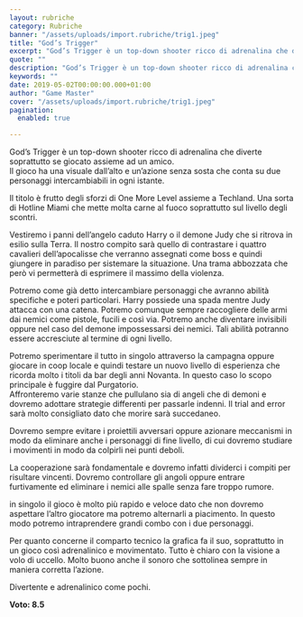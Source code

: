 ```yaml
---
layout: rubriche
category: Rubriche
banner: "/assets/uploads/import.rubriche/trig1.jpeg"
title: "God’s Trigger"
excerpt: "God’s Trigger è un top-down shooter ricco di adrenalina che diverte soprattutto se giocato assieme ad un amico. Il gioco ha una visuale dall’alto e un’azione senza sosta che conta su due personaggi intercambiabili in ogni istante. Il titolo è frutto degli sforzi di One More Level assieme a Techland. Una sorta di Hotline Miami [&hellip"
quote: ""
description: "God’s Trigger è un top-down shooter ricco di adrenalina che diverte soprattutto se giocato assieme ad un amico. Il gioco ha una visuale dall’alto e un’azione senza sosta che conta su due personaggi intercambiabili in ogni istante. Il titolo è frutto degli sforzi di One More Level assieme a Techland. Una sorta di Hotline Miami [&hellip"
keywords: ""
date: 2019-05-02T00:00:00.000+01:00
author: "Game Master"
cover: "/assets/uploads/import.rubriche/trig1.jpeg"
pagination:
  enabled: true

---
```


God’s Trigger è un top-down shooter ricco di adrenalina che diverte soprattutto se giocato assieme ad un amico.  
Il gioco ha una visuale dall’alto e un’azione senza sosta che conta su due personaggi intercambiabili in ogni istante.

Il titolo è frutto degli sforzi di One More Level assieme a Techland. Una sorta di Hotline Miami che mette molta carne al fuoco soprattutto sul livello degli scontri.

Vestiremo i panni dell’angelo caduto Harry o il demone Judy che si ritrova in esilio sulla Terra. Il nostro compito sarà quello di contrastare i quattro cavalieri dell’apocalisse che verranno assegnati come boss e quindi giungere in paradiso per sistemare la situazione. Una trama abbozzata che però vi permetterà di esprimere il massimo della violenza.

Potremo come già detto intercambiare personaggi che avranno abilità specifiche e poteri particolari. Harry possiede una spada mentre Judy attacca con una catena. Potremo comunque sempre raccogliere delle armi dai nemici come pistole, fucili e così via. Potremo anche diventare invisibili oppure nel caso del demone impossessarsi dei nemici. Tali abilità potranno essere accresciute al termine di ogni livello.

Potremo sperimentare il tutto in singolo attraverso la campagna oppure giocare in coop locale e quindi testare un nuovo livello di esperienza che ricorda molto i titoli da bar degli anni Novanta. In questo caso lo scopo principale è fuggire dal Purgatorio.  
Affronteremo varie stanze che pullulano sia di angeli che di demoni e dovremo adottare strategie differenti per passarle indenni. Il trial and error sarà molto consigliato dato che morire sarà succedaneo.

Dovremo sempre evitare i proiettili avversari oppure azionare meccanismi in modo da eliminare anche i personaggi di fine livello, di cui dovremo studiare i movimenti in modo da colpirli nei punti deboli.

La cooperazione sarà fondamentale e dovremo infatti dividerci i compiti per risultare vincenti. Dovremo controllare gli angoli oppure entrare furtivamente ed eliminare i nemici alle spalle senza fare troppo rumore.

in singolo il gioco è molto più rapido e veloce dato che non dovremo aspettare l’altro giocatore ma potremo alternarli a piacimento. In questo modo potremo intraprendere grandi combo con i due personaggi.

Per quanto concerne il comparto tecnico la grafica fa il suo, soprattutto in un gioco così adrenalinico e movimentato. Tutto è chiaro con la visione a volo di uccello. Molto buono anche il sonoro che sottolinea sempre in maniera corretta l’azione.

Divertente e adrenalinico come pochi.

**Voto: 8.5**